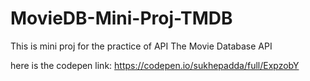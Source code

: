 # MovieDB-Mini-Proj-TMDB
This is mini proj for the practice of API The Movie Database API


here is the codepen link: https://codepen.io/sukhepadda/full/ExpzobY
